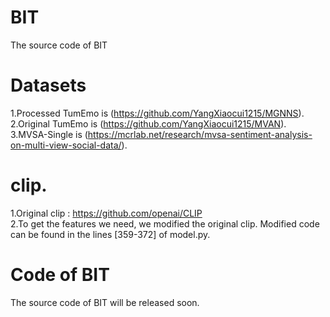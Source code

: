 # BIT
The source code of BIT

# Datasets
1.Processed TumEmo is (https://github.com/YangXiaocui1215/MGNNS).  
2.Original TumEmo is (https://github.com/YangXiaocui1215/MVAN).  
3.MVSA-Single is (https://mcrlab.net/research/mvsa-sentiment-analysis-on-multi-view-social-data/).  

# clip. 
1.Original clip : https://github.com/openai/CLIP  
2.To get the features we need, we modified the original clip. Modified code can be found in the lines [359-372] of model.py.  

# Code of BIT
The source code of BIT will be released soon.
